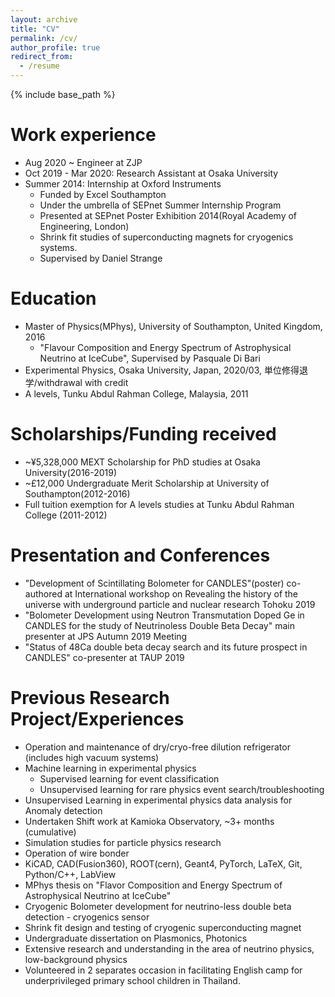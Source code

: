 ```yaml
---
layout: archive
title: "CV"
permalink: /cv/
author_profile: true
redirect_from:
  - /resume
---
```


{% include base_path %}

Work experience
======
* Aug 2020 ~ Engineer at ZJP
* Oct 2019 - Mar 2020: Research Assistant at Osaka University
* Summer 2014: Internship at Oxford Instruments
  * Funded by Excel Southampton
  * Under the umbrella of SEPnet Summer Internship Program
  * Presented at SEPnet Poster Exhibition 2014(Royal Academy of Engineering, London)
  * Shrink fit studies of superconducting magnets for cryogenics systems.
  * Supervised by Daniel Strange

Education
======
* Master of Physics(MPhys), University of Southampton, United Kingdom, 2016
  * "Flavour Composition and Energy Spectrum of Astrophysical Neutrino at IceCube", Supervised by Pasquale Di Bari
* Experimental Physics, Osaka University, Japan, 2020/03, 単位修得退学/withdrawal with credit 
* A levels, Tunku Abdul Rahman College, Malaysia, 2011

Scholarships/Funding received
======
* ~¥5,328,000 MEXT Scholarship for PhD studies at Osaka University(2016-2019)
* ~£12,000 Undergraduate Merit Scholarship at University of Southampton(2012-2016)
* Full tuition exemption for A levels studies at Tunku Abdul Rahman College (2011-2012)

Presentation and Conferences
======
* "Development of Scintillating Bolometer for CANDLES"(poster) co-authored at International workshop on Revealing the history of the universe with underground particle and nuclear research Tohoku 2019
* "Bolometer Development using Neutron Transmutation Doped Ge in CANDLES for the study of Neutrinoless Double Beta Decay" main presenter at JPS Autumn 2019 Meeting
* "Status of 48Ca double beta decay search and its future prospect in CANDLES" co-presenter at TAUP 2019

Previous Research Project/Experiences
=====
* Operation and maintenance of dry/cryo-free dilution refrigerator (includes high vacuum systems)
* Machine learning in experimental physics
  - Supervised learning for event classification
  - Unsupervised learning for rare physics event search/troubleshooting
* Unsupervised Learning in experimental physics data analysis for Anomaly detection
* Undertaken Shift work at Kamioka Observatory, ~3+ months (cumulative)
* Simulation studies for particle physics research
* Operation of wire bonder
* KiCAD, CAD(Fusion360), ROOT(cern), Geant4, PyTorch, LaTeX, Git, Python/C++, LabView
* MPhys thesis on "Flavor Composition and Energy Spectrum of Astrophysical Neutrino at IceCube"
* Cryogenic Bolometer development for neutrino-less double beta detection - cryogenics sensor
* Shrink fit design and testing of cryogenic superconducting magnet 
* Undergraduate dissertation on Plasmonics, Photonics
* Extensive research and understanding in the area of neutrino physics, low-background physics
* Volunteered in 2 separates occasion in facilitating English camp for underprivileged primary school children in Thailand.